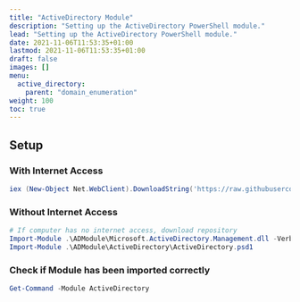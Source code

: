 ```yaml
---
title: "ActiveDirectory Module"
description: "Setting up the ActiveDirectory PowerShell module."
lead: "Setting up the ActiveDirectory PowerShell module."
date: 2021-11-06T11:53:35+01:00
lastmod: 2021-11-06T11:53:35+01:00
draft: false
images: []
menu: 
  active_directory:
    parent: "domain_enumeration"
weight: 100
toc: true
---
```


## Setup

### With Internet Access

```powershell
iex (New-Object Net.WebClient).DownloadString('https://raw.githubusercontent.com/samratashok/ADModule/master/Import-ActiveDirectory.ps1');Import-ActiveDirectory
```

### Without Internet Access

```powershell
# If computer has no internet access, download repository
Import-Module .\ADModule\Microsoft.ActiveDirectory.Management.dll -Verbose
Import-Module .\ADModule\ActiveDirectory\ActiveDirectory.psd1
```

### Check if Module has been imported correctly

```powershell
Get-Command -Module ActiveDirectory
```
